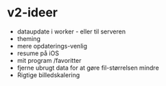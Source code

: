 # v2-ideer

* dataupdate i worker - eller til serveren
* theming
* mere opdaterings-venlig
* resume på iOS
* mit program /favoritter
* fjerne ubrugt data for at gøre fil-størrelsen mindre
* Rigtige billedskalering
